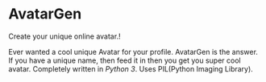 # AvatarGen
Create your unique online avatar.!

Ever wanted a cool unique Avatar for your profile. AvatarGen is the answer.
If you have a unique name, then feed it in then you get you super cool avatar.
Completely written in _Python 3_. Uses PIL(Python Imaging Library).
